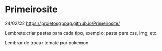 # Primeirosite
24/02/22
https://projetosgppag.github.io/Primeirosite/

Lembrete:criar pastas para cada tipo, exemplo: pasta para css, img, etc.

Lembrar de trocar tomate por pokemon
